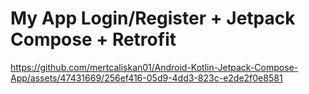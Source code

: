 # My App Login/Register + Jetpack Compose + Retrofit


https://github.com/mertcaliskan01/Android-Kotlin-Jetpack-Compose-App/assets/47431669/256ef416-05d9-4dd3-823c-e2de2f0e8581


